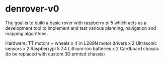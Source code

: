 # denrover-v0

The goal is to build a basic rover with raspberry pi 5 which acts as a development tool to implement and test various planning, navigation and mapping algorithms. 

Hardware:
        TT motors + wheels x 4 \n
        L289N motor drivers x 2
        Ultrasonic sensors x 2
        Raspberrypi 5 
        7.4 Lithium-ion batteries x 2
        Cardboard chassis (to be replaced with custom 3D printed chassis)
        
